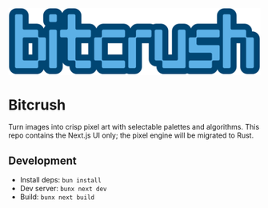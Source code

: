 ![Bitcrush Logo](/public/bitcrush.png)

# Bitcrush

Turn images into crisp pixel art with selectable palettes and algorithms. This repo contains the Next.js UI only; the pixel engine will be migrated to Rust.

## Development

- Install deps: `bun install`
- Dev server: `bunx next dev`
- Build: `bunx next build`


